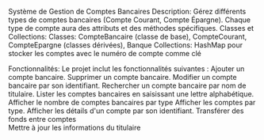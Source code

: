 Système de Gestion de Comptes Bancaires
Description: Gérez différents types de comptes bancaires (Compte Courant, Compte Épargne). Chaque type de compte aura des attributs et des méthodes spécifiques.
Classes et Collections:
Classes: CompteBancaire (classe de base), CompteCourant, CompteEpargne (classes dérivées), Banque
Collections: HashMap pour stocker les comptes avec le numéro de compte comme clé

Fonctionnalités:
Le projet inclut les fonctionnalités suivantes :
Ajouter un compte bancaire.
Supprimer un compte bancaire.
Modifier un compte bancaire par son identifiant.
Rechercher un compte bancaire par nom de titulaire.
Lister les comptes bancaires en saisissant une lettre alphabétique.
Afficher le nombre de comptes bancaires par type
Afficher les comptes par type.
Afficher les détails d'un compte par son identifiant.
Transférer des fonds entre comptes  
Mettre à jour les informations du titulaire  

